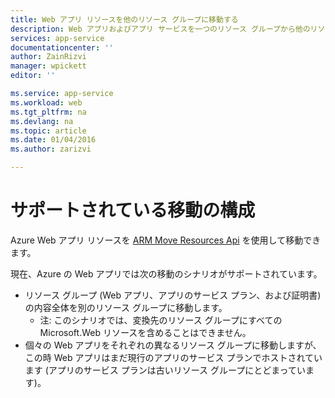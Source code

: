 ```yaml
---
title: Web アプリ リソースを他のリソース グループに移動する
description: Web アプリおよびアプリ サービスを一つのリソース グループから他のリソース グループに移動するシナリオについて記述しています。
services: app-service
documentationcenter: ''
author: ZainRizvi
manager: wpickett
editor: ''

ms.service: app-service
ms.workload: web
ms.tgt_pltfrm: na
ms.devlang: na
ms.topic: article
ms.date: 01/04/2016
ms.author: zarizvi

---
```

# サポートされている移動の構成
Azure Web アプリ リソースを [ARM Move Resources Api](../resource-group-move-resources.md) を使用して移動できます。

現在、Azure の Web アプリでは次の移動のシナリオがサポートされています。

* リソース グループ (Web アプリ、アプリのサービス プラン、および証明書) の内容全体を別のリソース グループに移動します。 
  * 注: このシナリオでは、変換先のリソース グループにすべてのMicrosoft.Web リソースを含めることはできません。
* 個々の Web アプリをそれぞれの異なるリソース グループに移動しますが、この時 Web アプリはまだ現行のアプリのサービス プランでホストされています (アプリのサービス プランは古いリソース グループにとどまっています)。

<!---HONumber=AcomDC_0107_2016-->